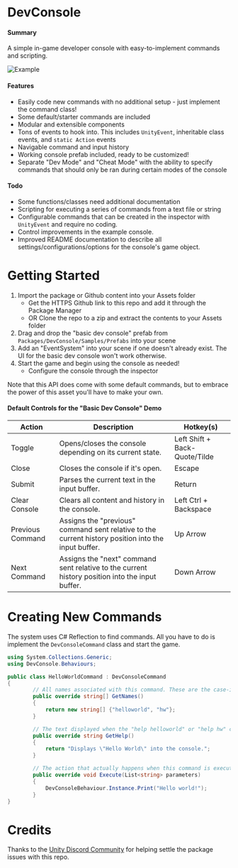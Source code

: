 # DevConsole
#### Summary
A simple in-game developer console with easy-to-implement commands and scripting.

![Example](https://i.imgur.com/hWwjmZl.gif)

#### Features
- Easily code new commands with no additional setup - just implement the command class!
- Some default/starter commands are included
- Modular and extensible components
- Tons of events to hook into. This includes `UnityEvent`, inheritable class events, and `static Action` events
- Navigable command and input history
- Working console prefab included, ready to be customized!
- Separate "Dev Mode" and "Cheat Mode" with the ability to specify commands that should only be ran during certain modes of the console

#### Todo
- Some functions/classes need additional documentation
- Scripting for executing a series of commands from a text file or string
- Configurable commands that can be created in the inspector with `UnityEvent` and require no coding.
- Control improvements in the example console.
- Improved README documentation to describe all settings/configurations/options for the console's game object.

# Getting Started
1. Import the package or Github content into your Assets folder
   - Get the HTTPS Github link to this repo and add it through the Package Manager
   - OR Clone the repo to a zip and extract the contents to your Assets folder
2. Drag and drop the "basic dev console" prefab from `Packages/DevConsole/Samples/Prefabs` into your scene
3. Add an "EventSystem" into your scene if one doesn't already exist. The UI for the basic dev console won't work otherwise.
4. Start the game and begin using the console as needed!
   - Configure the console through the inspector

Note that this API does come with some default commands, but to embrace the power of this asset you'll have to make your own.

#### Default Controls for the "Basic Dev Console" Demo
| Action  | Description | Hotkey(s) |
| ------------- | ------------- | ------------- |
| Toggle  | Opens/closes the console depending on its current state. | Left Shift + Back-Quote/Tilde |
| Close  | Closes the console if it's open.  | Escape |
| Submit  | Parses the current text in the input buffer.  | Return |
| Clear Console  | Clears all content and history in the console.  | Left Ctrl + Backspace |
| Previous Command  | Assigns the "previous" command sent relative to the current history position into the input buffer.  | Up Arrow |
| Next Command  | Assigns the "next" command sent relative to the current history position into the input buffer. | Down Arrow |

# Creating New Commands
The system uses C# Reflection to find commands. All you have to do is implement the `DevConsoleCommand` class and start the game.
```c#
using System.Collections.Generic;
using DevConsole.Behaviours;

public class HelloWorldCommand : DevConsoleCommand 
{
        // All names associated with this command. These are the case-insensitive values users can enter to use the command.
        public override string[] GetNames()
        {
            return new string[] {"helloworld", "hw"};
        }

        // The text displayed when the "help helloworld" or "help hw" command is executed
        public override string GetHelp()
        {
            return "Displays \"Hello World\" into the console.";
        }

        // The action that actually happens when this command is executed.
        public override void Execute(List<string> parameters)
        {
            DevConsoleBehaviour.Instance.Print("Hello world!");
        }
}
```

# Credits
Thanks to the [Unity Discord Community](https://discord.com/invite/unity) for helping settle the package issues with this repo.